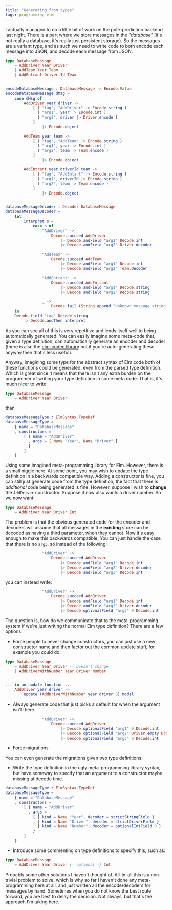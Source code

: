 ```yaml
---
title: "Generating from types"
tags: programming elm
---
```


I actually managed to do a little bit of work on the pole-prediction backend last night. There is a part where we store messages in the *"database"* (it's not really a database, it's really just persistent storage). So the messages are a variant type, and as such we need to write code to both encode each message into JSON, and decode each message from JSON.

```elm
type DatabaseMessage
    = AddDriver Year Driver
    | AddTeam Year Team
    | AddEntrant Driver.Id Team


encodeDatabaseMessage : DatabaseMessage -> Encode.Value
encodeDatabaseMessage dMsg =
    case dMsg of
        AddDriver year driver ->
            [ ( "tag", "AddDriver" |> Encode.string )
            , ( "arg1", year |> Encode.int )
            , ( "arg2", driver |> Driver.encode )
            ]
                |> Encode.object

        AddTeam year team ->
            [ ( "tag", "AddTeam" |> Encode.string )
            , ( "arg1", year |> Encode.int )
            , ( "arg2", team |> Team.encode )
            ]
                |> Encode.object

        AddEntrant year driverId team ->
            [ ( "tag", "AddEntant" |> Encode.string )
            , ( "arg1", driverId |> Encode.string )
            , ( "arg2", team |> Team.encode )
            ]
                |> Encode.object


databaseMessageDecoder : Decoder DatabaseMessage
databaseMessageDecoder =
    let
        interpret s =
            case s of
                "AddDriver" ->
                    Decode.succeed AddDriver
                        |> Decode.andField "arg1" Decode.int
                        |> Decode.andField "arg2" Driver.decoder

                "AddTeam" ->
                    Decode.succeed AddTeam
                        |> Decode.andField "arg1" Decode.int
                        |> Decode.andField "arg2" Team.decoder

                "AddEntrant" ->
                    Decode.succeed AddEntrant
                        |> Decode.andField "arg1" Decode.string
                        |> Decode.andField "arg2" Decode.string

                _ ->
                    Decode.fail (String.append "Unknown message string: " s)
    in
    Decode.field "tag" Decode.string
        |> Decode.andThen interpret
```

As you can see all of this is very repetitive and lends itself well to being automatically generated. You can easily imagine some meta-code that, given a type definition, can automatically generate an encoder and decoder (there is also the [elm-codec library](https://package.elm-lang.org/packages/miniBill/elm-codec/latest/) but if you're auto-generating these anyway then that's less useful).

Anyway, imagining some type for the abstract syntax of Elm code both of these functions could be generated, even from the parsed type definition. Which is great since it means that there isn't any extra burden on the programmer of writing your type definition in some meta code. That is, it's much nicer to write:

```elm
type DatabaseMessage
    = AddDriver Year Driver
```

than

```elm
databaseMessageType : ElmSyntax.TypeDef
databaseMessageType =
    { name = "DatabaseMessage"
    , constructors = 
        [ { name = "AddDriver"
          , args = [ Name "Year", Name "Driver" ]
          }
        ]
    }
```

Using some imagined meta-programming library for Elm. However, there is a small niggle here. At some point, you may wish to update the type definition in a backwards compatible way. Adding a constructor is fine, you can still just generate code from the type definition, the fact that there is *additional* code being generated is fine. However, suppose I wish to **change** the `AddDriver` constructor. Suppose it now also wants a driver number. So we now want:


```elm
type DatabaseMessage
    = AddDriver Year Driver Int
```

The problem is that the obvious generated code for the encoder and decoders will assume that all messages in the **existing** store can be decoded as having a third parameter, when they cannot. Now it's easy enough to make this backwards compatible, You can just handle the case that there is no `arg3`, so instead of the following:

```elm
                "AddDriver" ->
                    Decode.succeed AddDriver
                        |> Decode.andField "arg1" Decode.int
                        |> Decode.andField "arg2" Driver.decoder
                        |> Decode.andField "arg3" Decode.int
```

you can instead write:

```elm
                "AddDriver" ->
                    Decode.succeed AddDriver
                        |> Decode.andField "arg1" Decode.int
                        |> Decode.andField "arg2" Driver.decoder
                        |> Decode.optionalField "arg3" 0 Decode.int
```

The question is, how do we communicate that to the meta-programming system if we're just writing the normal Elm type definition? There are a few options:

* Force people to never change constructors, you can just use a new constructor name and then factor out the common update stuff, for example you could do:

```elm
type DatabaseMessage
    = AddDriver Year Driver -- Doesn't change
    | AddDriverWithNumber Year Driver Number


... in an update function ...
    AddDriver year driver ->
        update (AddDriverWithNumber year driver 0) model
```

* Always generate code that just picks a default for when the argument isn't there.

```elm
                "AddDriver" ->
                    Decode.succeed AddDriver
                        |> Decode.optionalField "arg1" 0 Decode.int
                        |> Decode.optionalField "arg2" Driver.empty Driver.decoder
                        |> Decode.optionalField "arg3" 0 Decode.int
```

* Force migrations

You can even generate the migrations given two type definitions.

* Write the type definition in the ugly meta-programming library syntax, but have someway to specify that an argument to a constructor maybe missing at decode time.

```elm
databaseMessageType : ElmSyntax.TypeDef
databaseMessageType =
    { name = "DatabaseMessage"
    , constructors = 
        [ { name = "AddDriver"
          , args = 
            [ { kind = Name "Year", decoder = strictStringField }
            , { kind = Name "Driver", decoder = strictDriverField }
            , { kind = Name "Number", decoder = optionalIntField 0 }
            }
        ]
    }
```

* Introduce some commenting on type definitions to specify this, such as:

```elm
type DatabaseMessage
    = AddDriver Year Driver {- optional -} Int
```

Probably some other solutions I haven't thought of. All-in-all this is a non-trivial problem to solve, which is why so far I haven't done any meta-programming here at all, and just written all the encode/decoders for messages by hand. Sometimes when you do not know the best route forward, you are best to delay the decision. Not always, but that's the approach I'm taking here.
